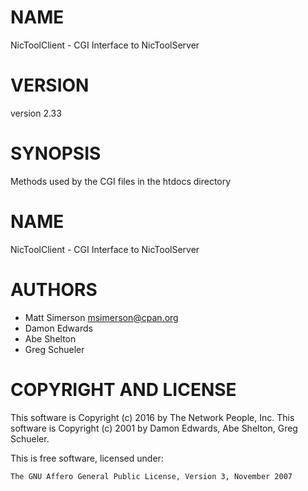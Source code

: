 # NAME

NicToolClient - CGI Interface to NicToolServer

# VERSION

version 2.33

# SYNOPSIS

Methods used by the CGI files in the htdocs directory

# NAME

NicToolClient - CGI Interface to NicToolServer

# AUTHORS

- Matt Simerson <msimerson@cpan.org>
- Damon Edwards
- Abe Shelton
- Greg Schueler

# COPYRIGHT AND LICENSE

This software is Copyright (c) 2016 by The Network People, Inc. This software is Copyright (c) 2001 by Damon Edwards, Abe Shelton, Greg Schueler.

This is free software, licensed under:

    The GNU Affero General Public License, Version 3, November 2007
